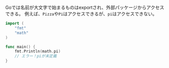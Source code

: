 Goでは名前が大文字で始まるものはexportされ、外部パッケージからアクセスできる。
例えば、`Pizza`や`Pi`はアクセスできるが、`pi`はアクセスできない。
```go
import (
	"fmt"
	"math"
)

func main() {
	fmt.Println(math.pi)
	// エラー！piが未定義
}
```